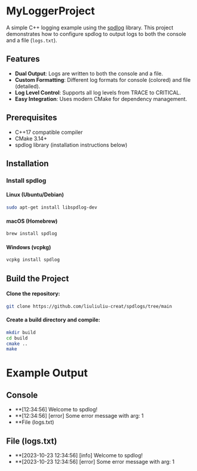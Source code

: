 # MyLoggerProject

A simple C++ logging example using the [spdlog](https://github.com/gabime/spdlog) library. This project demonstrates how to configure spdlog to output logs to both the console and a file (`logs.txt`).

## Features

- **Dual Output**: Logs are written to both the console and a file.
- **Custom Formatting**: Different log formats for console (colored) and file (detailed).
- **Log Level Control**: Supports all log levels from TRACE to CRITICAL.
- **Easy Integration**: Uses modern CMake for dependency management.

## Prerequisites

- C++17 compatible compiler
- CMake 3.14+
- spdlog library (installation instructions below)

## Installation

### Install spdlog

#### Linux (Ubuntu/Debian)
```bash
sudo apt-get install libspdlog-dev
```
#### macOS (Homebrew)
```bash
brew install spdlog
```
#### Windows (vcpkg)
```bash
vcpkg install spdlog
```
## Build the Project
#### Clone the repository:
```bash
git clone https://github.com/liuliuliu-creat/spdlogs/tree/main
```
#### Create a build directory and compile:
```bash
mkdir build
cd build
cmake ..
make
```
# Example Output
## Console

- **[12:34:56] Welcome to spdlog!
- **[12:34:56] [error] Some error message with arg: 1
- **File (logs.txt)
## File (logs.txt)
- **[2023-10-23 12:34:56] [info] Welcome to spdlog!
- **[2023-10-23 12:34:56] [error] Some error message with arg: 1

